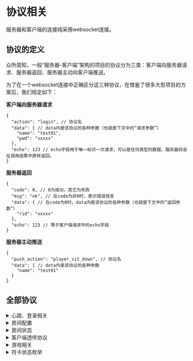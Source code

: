 # 协议相关

服务器和客户端的连接纯采用websocket连接。

## 协议的定义

众所周知，一般“服务器-客户端”架构的项目的协议分为三类：客户端向服务器请求、服务器返回、服务器主动向客户端推送。

为了在一个websocket连接中正确区分这三种协议，在借鉴了很多大型项目的方案后，我们规定如下：

**客户端向服务器请求**

```jsonc
{
  "action": "login", // 协议名
  "data": { // data内是该协议的各种参数（也就是下文中的“请求参数”）
    "name": "test01",
    "pwd": "xxxxx"
  },
  "echo": 123 // echo字段用于唯一标识一次请求，可以是任何类型的数据，服务器将会在调用结果中原样返回。
}
```

**服务器返回**

```jsonc
{
  "code": 0, // 0为成功，其它为失败
  "msg": "ok", // 在code为非0时，表示错误信息
  "data": { // 在code为0时，data内是该协议的各种参数（也就是下文中的“返回参数”）
    "rid": "xxxxx"
  },
  "echo": 123 // 等于客户端请求中的echo字段
}
```

**服务器主动推送**

```jsonc
{
  "push_action": "player_sit_down", // 协议名
  "data": { // data内是该协议的各种参数
    "name": "test01"
  }
}
```

## 全部协议

<details><summary>心跳、登录相关</summary>

**心跳请求**

action名：`heart`

请求参数：`null`

返回参数：

```jsonc
{
  "now": 12345433342 // 服务器当前时间戳，单位毫秒
}
```

**登录**

action名：`login`

请求参数：

```jsonc
{
  "name": "test01", // 用户名
  "pwd": "xxx" // 密码
}
```

返回参数：

```jsonc
{
  "rid": "test01" // 房间号，如果为null则表示没有房间
}
```

</details> 

<details><summary>房间配置</summary>

**创建房间**

action名：`create_room`

请求参数：

```jsonc
{ // 下文很多协议的结构都和这个一样
  "rid": "test01", // 房间名
  "type": 1, // 1-标准赛，2-BP赛，3-link赛
  "solo": false, // 是否为null导播局
  "add_robot": false, // 是否为打机器人局
  "game_time": 30, // 游戏总时间（不含倒计时），单位：分
  "countdown": 5, // 倒计时，单位：秒
  "games": ["6", "7", "8"], // 含有哪些作品
  "ranks": ["L", "EX"], // 含有哪些游戏难度，也就是L卡和EX卡
  "need_win": 2, // 需要胜利的局数，例如2表示bo3
  "difficulty": 1, // 难度（影响不同星级的卡的分布），1对应E，2对应N，3对应L，其它对应随机
  "cd_time": 30, // 选卡cd，收卡后要多少秒才能选下一张卡
  "reserved_type": 1 // 纯客户端用的一个类型字段，服务器只负责透传
}
```

返回参数：

```jsonc
{
  "rid": "test01" // 房间名
}
```

**获取房间配置**

action名：`get_room_config`

请求参数：

```jsonc
{
  "rid": "test01" // 房间名
}
```

返回参数：和`create_room`的请求参数一样

**修改房间配置**

action名：`update_room_config`

请求参数：和`create_room`的请求参数一样

返回参数：

```jsonc
{
  "code": 0
}
```

**推送房间配置更新**

push_action名：`push_update_room_config`

参数：和`create_room`的请求参数一样

</details>

<details><summary>房间状态</summary>

**加入房间**

action名：`join_room`

请求参数：

```jsonc
{
  "rid": "test01" // 房间名
}
```

返回参数：

```jsonc
{
  "rid": "test01", // 房间名
  "type": 1, // 1-标准赛，2-BP赛，3-link赛
  "host": "test00", // 房主的名字
  "names": ["test01", "test02"], // 玩家名字列表，一定有2个，没有人则对应位置为空
  "change_card_count": [1, 2], // 换卡次数，一定有2个，和上面的names一一对应
  "started": false, // 是否已经开始
  "score": [1, 2], // 比分，一定有2个，和上面的names一一对应
  "watchers": ["test03", "test04"] // 观众名字列表，有几个就是几个
}
```

**获取房间**

action名：`get_room`

请求参数：`null`

返回参数：和`join_room`的返回参数结构一样

**离开房间**

action名：`leave_room`

请求参数：`null`

返回参数：`null`

**观战（站起）**

action名：`stand_up`

请求参数：`null`

返回参数：`null`

**作为选手（坐下）**

action名：`sit_down`

请求参数：`null`

返回参数：`null`

**推送加入房间**

push_action名：`push_join_room`

参数：

```jsonc
{
  "name": "xxx", // 加入房间的玩家名
  "position": 0 // 0：左边玩家，1：右边玩家，-1：观众
}
```

**推送离开房间**

push_action名：`push_leave_room`

参数：

```jsonc
{
  "name": "xxx" // 离开房间的玩家名
}
```

**推送观战（站起）**

push_action名：`push_stand_up`

参数：

```jsonc
{
  "name": "xxx" // 站起的玩家名
}
```

**推送作为选手（坐下）**

push_action名：`push_sit_down`

参数：

```jsonc
{
  "name": "xxx" // 坐下的玩家名
}
```

</details>

<details><summary>客户端透传协议</summary>

action名：`set_phase`

请求参数：

```json
{
  "phase": 1
}
```

返回参数：`null`

action名：`get_phase`

请求参数：`null`

返回参数：
```json
{
  "phase": 1
}
```

</details>

<details><summary>游戏相关</summary>

**请求开始游戏**

action名：`start_game`

请求参数：`null`

返回参数：`null`

**推送游戏开始**

push_action名：`push_start_game`

参数：和`create_room`结构一样，目的是同步一下房间配置，以防之前同步失败

**请求结束游戏**

action名：`stop_game`

请求参数：

```jsonc
{
  "winner": -1 // -1表示平局，0表示左边，1表示右边
}
```

返回参数：`null`

**推送游戏结束**

push_action名：`push_stop_game`

参数：

```jsonc
{
  "winner": -1 // -1表示平局，0表示左边，1表示右边
}
```

**警告玩家**

action名：`gm_warn_player`

请求参数：

```jsonc
{
  "name": "test01" // 玩家名
}
```

返回参数：`null`

**推送警告玩家**

push_action名：`push_gm_warn_player`

参数：

```jsonc
{
  "name": "test01" // 玩家名
}
```

**获取所有符卡**

action名：`get_all_spells`

请求参数：`null`

返回参数：

```jsonc
{
  "spells": [
    {
      "index": 1, // 符卡唯一ID
      "game": "6", // 作品
      "name": "", // 符卡名
      "rank": "L", // 难度
      "star": 3, // 星级
      "desc": "", // 符卡描述
      "id": 1, // 在对应作品里的id
      "fastest": 1.0, // AI参数
      "one": 1.0, // AI参数
      "two": 1.0, // AI参数
      "three": 1.0, // AI参数
      "final": 1.0, // AI参数
      "bonus_rate": 1.0 // AI参数
    },
    //...有25个符卡
  ],
  "spell_status": [1, 0, 1], // 25张符卡的收取状态
  "left_time": 1, // 倒计时剩余时间，单位：毫秒
  "status": 1, // 0-未开始，1-赛前倒计时中，2-开始，3-暂停中，4-结束
  "left_cd_time": 1 // 选卡cd剩余时间，单位：毫秒
}
```

**选卡**

action名：`select_spell`

请求参数：

```jsonc
{
  "index": 1 // 第几张卡，0-24
}
```

返回参数：`null`

**收卡**

action名：`finish_spell`

请求参数：

```jsonc
{
  "name": "finish_spell",
  "data": {
    "index": 1 // 第几张卡，0-24
  }
}
```

返回参数：`null`（注意即使是发起这条协议的玩家，也还会额外收到一条下文中的更新符卡状态的）

**房主修改卡**

action名：`update_spell_status`

请求参数：

```jsonc
{
  "index": 1, // 第几张，0-24
  "status": 1 // 状态
}
```

参数：`null`

**推送符卡状态**

push_action名：`push_update_spell_status`

示例：

```jsonc
{
  "index": 1, // 第几张，0-24
  "status": 1, // 状态
  "causer": "test01" // 造成这个状态变化的玩家
}
```

</details>

<details><summary>符卡状态枚举</summary>

| 枚举值 |  含义   |
|:---:|:-----:|
| -1  | 被ban  |
|  0  |   无   |
|  1  | 左玩家选了 |
|  2  | 双方都选了 |
|  3  | 右玩家选了 |
|  5  | 左玩家收了 |
|  6  | 双方都收了 |
|  7  | 右玩家收了 |

</details>